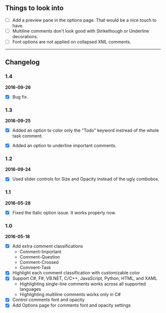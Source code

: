 ## Things to look into

- [ ] Add a preview pane in the options page. That would be a nice touch to have.
- [ ] Multiline comments don't look good with Strikethough or Underline decorations.
- [ ] Font options are not applied on collapsed XML comments.

---

## Changelog

### 1.4

**2016-09-26**

- [x] Bug fix.


### 1.3

**2016-09-25**

- [x] Added an option to color only the "Todo" keyword instread of the whole task comment.
- [x] Added an option to underline important comments.


### 1.2

**2016-09-24**

- [x] Used slider controls for Size and Opacity instead of the ugly combobox.


### 1.1

**2016-05-28**

- [x] Fixed the Italic option issue. It works properly now.


### 1.0

**2016-05-18**

- [x] Add extra comment classifications
  - Comment-Important
  - Comment-Question
  - Comment-Crossed
  - Comment-Task
- [x] Highlight each comment classification with customizable color
- [x] Support C#, F#, VB.NET, C/C++, JavaScript, Python, HTML, and XAML
  - Highlighting single-line comments works across all supported languages
  - Highlighting multiline comments works only in C#
- [x] Control comments font and opacity
- [x] Add Options page for comments font and opacity settings
